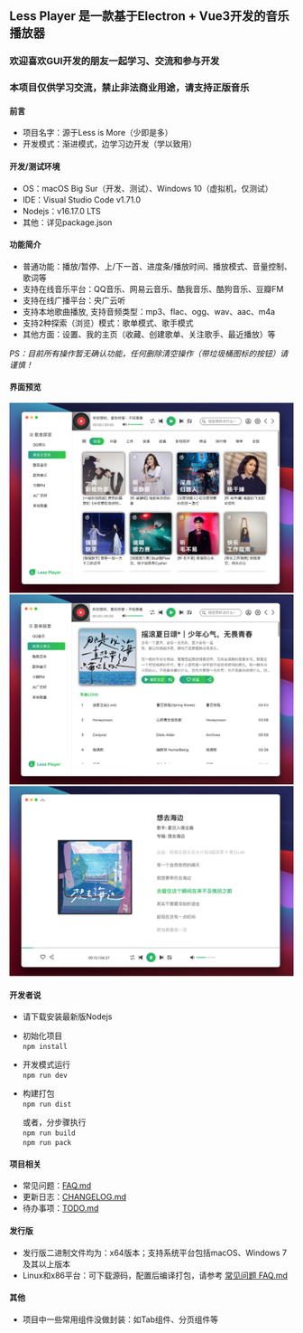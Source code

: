 ## Less Player 是一款基于Electron + Vue3开发的音乐播放器  
### 欢迎喜欢GUI开发的朋友一起学习、交流和参与开发  
### 本项目仅供学习交流，禁止非法商业用途，请支持正版音乐  
  
#### 前言  
* 项目名字：源于Less is More（少即是多）
* 开发模式：渐进模式，边学习边开发（学以致用）  
  
#### 开发/测试环境
* OS：macOS Big Sur（开发、测试）、Windows 10（虚拟机，仅测试）  
* IDE：Visual Studio Code v1.71.0  
* Nodejs：v16.17.0 LTS  
* 其他：详见package.json  
  
#### 功能简介
* 普通功能：播放/暂停、上/下一首、进度条/播放时间、播放模式、音量控制、歌词等   
* 支持在线音乐平台：QQ音乐、网易云音乐、酷我音乐、酷狗音乐、豆瓣FM  
* 支持在线广播平台：央广云听  
* 支持本地歌曲播放, 支持音频类型：mp3、flac、ogg、wav、aac、m4a  
* 支持2种探索（浏览）模式：歌单模式、歌手模式  
* 其他方面：设置、我的主页（收藏、创建歌单、关注歌手、最近播放）等  
  
*PS：目前所有操作暂无确认功能，任何删除清空操作（带垃圾桶图标的按钮）请谨慎！*  
  
#### 界面预览  
![snap 11.png](https://github.com/GeekLee2012/Less-Player/blob/main/snapshot/snap%2011.png)  
![snap 12.png](https://github.com/GeekLee2012/Less-Player/blob/main/snapshot/snap%2012.png)  
![snap 13.png](https://github.com/GeekLee2012/Less-Player/blob/main/snapshot/snap%2013.png)  
  
#### 开发者说  
* 请下载安装最新版Nodejs  
  
* 初始化项目  
  `npm install`
  
* 开发模式运行  
  `npm run dev`
  
* 构建打包  
  `npm run dist`  
      
  或者，分步骤执行  
  `npm run build`  
  `npm run pack`  
  
#### 项目相关
* 常见问题：[FAQ.md](FAQ.md)  
* 更新日志：[CHANGELOG.md](CHANGELOG.md) 
* 待办事项：[TODO.md](TODO.md)  
  
#### 发行版  
* 发行版二进制文件均为：x64版本；支持系统平台包括macOS、Windows 7及其以上版本  
* Linux和x86平台：可下载源码，配置后编译打包，请参考 [常见问题 FAQ.md](FAQ.md)
  
#### 其他
* 项目中一些常用组件没做封装：如Tab组件、分页组件等  